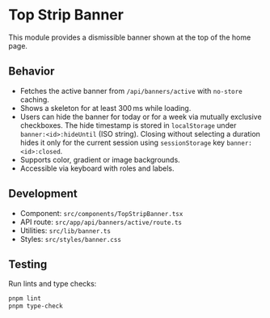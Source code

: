 # Top Strip Banner

This module provides a dismissible banner shown at the top of the home page.

## Behavior
- Fetches the active banner from `/api/banners/active` with `no-store` caching.
- Shows a skeleton for at least 300 ms while loading.
- Users can hide the banner for today or for a week via mutually exclusive checkboxes. The hide timestamp is stored in `localStorage` under `banner:<id>:hideUntil` (ISO string). Closing without selecting a duration hides it only for the current session using `sessionStorage` key `banner:<id>:closed`.
- Supports color, gradient or image backgrounds.
- Accessible via keyboard with roles and labels.

## Development
- Component: `src/components/TopStripBanner.tsx`
- API route: `src/app/api/banners/active/route.ts`
- Utilities: `src/lib/banner.ts`
- Styles: `src/styles/banner.css`

## Testing
Run lints and type checks:

```bash
pnpm lint
pnpm type-check
```
